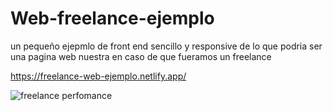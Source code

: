 # Web-freelance-ejemplo

un pequeño ejepmlo de front end sencillo y responsive de lo que podria ser una pagina web nuestra en caso de que fueramos un freelance

https://freelance-web-ejemplo.netlify.app/


![freelance perfomance](https://user-images.githubusercontent.com/60783944/151379705-395d68cc-6761-4b2c-8460-384108b3628d.png)

